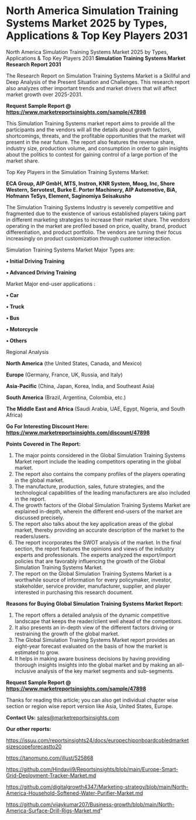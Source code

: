 # North America Simulation Training Systems Market 2025 by Types, Applications & Top Key Players 2031
North America Simulation Training Systems Market 2025 by Types, Applications & Top Key Players 2031
<strong>Simulation Training Systems Market Research Report 2031</strong>

The Research Report on Simulation Training Systems Market is a Skillful and Deep Analysis of the Present Situation and Challenges. This research report also analyzes other important trends and market drivers that will affect market growth over 2025-2031.

<strong>Request Sample Report @ <a href=https://www.marketreportsinsights.com/sample/47898>https://www.marketreportsinsights.com/sample/47898</a></strong>

This Simulation Training Systems market report aims to provide all the participants and the vendors will all the details about growth factors, shortcomings, threats, and the profitable opportunities that the market will present in the near future. The report also features the revenue share, industry size, production volume, and consumption in order to gain insights about the politics to contest for gaining control of a large portion of the market share.

Top Key Players in the Simulation Training Systems Market:

<strong>ECA Group, AIP GmbH, MTS, Instron, KNR System, Moog, Inc, Shore Western, Servotest, Burke E. Porter Machinery, AIP Automotive, BiA, Hofmann TeSys, Element, Saginomiya Seisakusho</strong>

The Simulation Training Systems Industry is severely competitive and fragmented due to the existence of various established players taking part in different marketing strategies to increase their market share. The vendors operating in the market are profiled based on price, quality, brand, product differentiation, and product portfolio. The vendors are turning their focus increasingly on product customization through customer interaction.

Simulation Training Systems Market Major Types are:

<strong>•  Initial Driving Training

•  Advanced Driving Training</strong>

Market Major end-user applications :

<strong>•  Car

•  Truck

•  Bus

•  Motorcycle

•  Others</strong>

Regional Analysis

</u><strong><b>North America</b></strong> (the United States, Canada, and Mexico)

<strong><b>Europe </b></strong>(Germany, France, UK, Russia, and Italy)

<strong><b>Asia-Pacific</b></strong> (China, Japan, Korea, India, and Southeast Asia)

<strong><b>South America</b></strong> (Brazil, Argentina, Colombia, etc.)

<strong><b>The Middle East and Africa</b></strong> (Saudi Arabia, UAE, Egypt, Nigeria, and South Africa)

<strong>Go For Interesting Discount Here: <a href=https://www.marketreportsinsights.com/discount/47898>https://www.marketreportsinsights.com/discount/47898</a></strong>

<strong>Points Covered in The Report:</strong>
<ol>
  <li>The major points considered in the Global Simulation Training Systems Market report include the leading competitors operating in the global market.</li>
  <li>The report also contains the company profiles of the players operating in the global market.</li>
  <li>The manufacture, production, sales, future strategies, and the technological capabilities of the leading manufacturers are also included in the report.</li>
  <li>The growth factors of the Global Simulation Training Systems Market are explained in-depth, wherein the different end-users of the market are discussed precisely.</li>
  <li>The report also talks about the key application areas of the global market, thereby providing an accurate description of the market to the readers/users.</li>
  <li>The report incorporates the SWOT analysis of the market. In the final section, the report features the opinions and views of the industry experts and professionals. The experts analyzed the export/import policies that are favorably influencing the growth of the Global Simulation Training Systems Market.</li>
  <li>The report on the Global Simulation Training Systems Market is a worthwhile source of information for every policymaker, investor, stakeholder, service provider, manufacturer, supplier, and player interested in purchasing this research document.</li>
</ol>
<strong>Reasons for Buying Global Simulation Training Systems Market Report:</strong>

<ol>
  <li>The report offers a detailed analysis of the dynamic competitive landscape that keeps the reader/client well ahead of the competitors.</li>
  <li>It also presents an in-depth view of the different factors driving or restraining the growth of the global market.</li>
  <li>The Global Simulation Training Systems Market report provides an eight-year forecast evaluated on the basis of how the market is estimated to grow.</li>
  <li>It helps in making aware business decisions by having providing thorough insights insights into the global market and by making an all-inclusive analysis of the key market segments and sub-segments.</li>
</ol>
<strong>Request Sample Report @ <a href=https://www.marketreportsinsights.com/sample/47898>https://www.marketreportsinsights.com/sample/47898</a></strong>


Thanks for reading this article; you can also get individual chapter wise section or region wise report version like Asia, United States, Europe.

<strong>Contact Us:</strong>
sales@marketreportsinsights.com

<strong>Our other reports:</strong>

<a href=https://issuu.com/reportsinsights24/docs/europechiponboardcobledmarketsizescopeforecastto20>https://issuu.com/reportsinsights24/docs/europechiponboardcobledmarketsizescopeforecastto20</a>

<a href=https://tanomuno.com/illust/525868>https://tanomuno.com/illust/525868</a>

<a href=https://github.com/Hindavii9/Reportsinsights/blob/main/Europe-Smart-Grid-Deployment-Tracker-Market.md>https://github.com/Hindavii9/Reportsinsights/blob/main/Europe-Smart-Grid-Deployment-Tracker-Market.md</a>

<a href=https://github.com/digitalgrowth4347/Marketing-strategy/blob/main/North-America-Household-Softened-Water-Purifier-Market.md>https://github.com/digitalgrowth4347/Marketing-strategy/blob/main/North-America-Household-Softened-Water-Purifier-Market.md</a>

<a href=https://github.com/vijaykumar207/Business-growth/blob/main/North-America-Surface-Drill-Rigs-Market.md>https://github.com/vijaykumar207/Business-growth/blob/main/North-America-Surface-Drill-Rigs-Market.md</a>"
